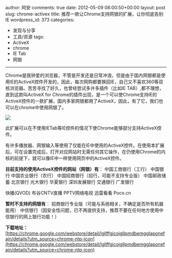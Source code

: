 author: 阿安
comments: true
date: 2012-05-09 08:00:50+00:00
layout: post
slug: chrome-activex
title: 推荐一款让Chrome支持网银的扩展，让你彻底告别IE
wordpress_id: 373
categories:
- 发现与分享
- 工具/资源
tags:
- ActiveX
- chrome
- IE Tab
- 网银
---

Chrome是我钟爱的浏览器，不管是开发还是日常冲浪，但是由于国内网银都是使用IE的ActiveX控件开发的，因此，每次网购都要换回IE，自己又不喜欢360等双核浏览器。苦苦寻找了好久，也曾经尝试多许多插件（比如IE TAB）,都不理想，直到这款叫ActiveX for Chrome的插件出现，是一个可以使Chrome支持IE的ActiveX控件的一款扩展，国内多家网银都用了ActiveX，因此，有了它，我们也可以在chrome中使用网银了。

[![](/wp-content/uploads/2012/05/ActiveX-for-Chrome.png)](/wp-content/uploads/2012/05/ActiveX-for-Chrome.png)

<!-- more -->
此扩展可以在不使用IETab等IE控件的情况下使Chrome能够部分支持ActiveX控件。

有许多播放器、网银输入等使用了仅能在IE中使用的ActiveX控件。在使用本扩展后，可在设置完成后，打开对应网站时无需任何其它操作，在仍使用Chrome的内核的前提下，就可以像IE中一样使用网页中的ActiveX控件。

**目前支持的使用ActiveX控件的网站（网银）有**：
中国工商银行（工行）
中国银行
中国农业银行（农行）
中国招商银行（招行，可能不支持专业版）
中国邮政储蓄
北京银行
光大银行
华夏银行
深圳发展银行
交通银行
广发银行

快播(QVOD)
布谷CNTV直播
PPTV网络电视
迅雷看看
Poco.cn

**暂时不支持的网银有**：
招商银行专业版（可能与系统相关，不确定是否所有机器能用）
中信银行（因安全性问题，已不再提供支持，推荐不要在任何地方使用中信银行的网上银行功能！）

**下载地址：**
[https://chrome.google.com/webstore/detail/lgllffgicojgllpmdbemgglaponefajn/details?utm_source=chrome-ntp-icon](https://chrome.google.com/webstore/detail/lgllffgicojgllpmdbemgglaponefajn/details?utm_source=chrome-ntp-icon)


